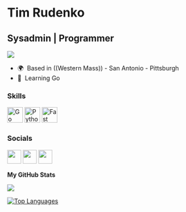Tim Rudenko
============================

Sysadmin | Programmer
---------------------

<a href="https://www.github.com/TRudenko22" target="_blank" rel="noreferrer"><img src="https://img.shields.io/github/followers/TRudenko22?logo=github&style=for-the-badge&color=64748b&labelColor=1c1917" /></a>

*   🌍  Based in ((Western Mass))  -  San Antonio  -  Pittsburgh
*   🧠  Learning Go



                  
### Skills 
<p align="left">
<a href="https://go.dev/doc/" target="_blank" rel="noreferrer"><img src="https://raw.githubusercontent.com/danielcranney/readme-generator/main/public/icons/skills/go-colored.svg" width="36" height="36" alt="Go" /></a>
<a href="https://www.python.org/" target="_blank" rel="noreferrer"><img src="https://raw.githubusercontent.com/danielcranney/readme-generator/main/public/icons/skills/python-colored.svg" width="36" height="36" alt="Python" /></a>
<a href="https://fastapi.tiangolo.com/" target="_blank" rel="noreferrer"><img src="https://raw.githubusercontent.com/danielcranney/readme-generator/main/public/icons/skills/fastapi-colored.svg" width="36" height="36" alt="Fast API" /></a>
</p>
                    
### Socials
                  
                  
<p align="left"><a href="https://www.github.com/TRudenko22" target="_blank" rel="noreferrer"><img src="https://raw.githubusercontent.com/danielcranney/readme-generator/main/public/icons/socials/github.svg" width="32" height="32" /></a>
<a href="https://www.linkedin.com/in/timothy-rudenko-602a9420b/" target="_blank" rel="noreferrer"><img src="https://raw.githubusercontent.com/danielcranney/readme-generator/main/public/icons/socials/linkedin.svg" width="32" height="32" /></a>
<a href="http://www.medium.com/@timothyrudenko" target="_blank" rel="noreferrer"><img src="https://raw.githubusercontent.com/danielcranney/readme-generator/main/public/icons/socials/medium.svg" width="32" height="32" /></a></p>


<b>My GitHub Stats</b>


<a href="http://www.github.com/TRudenko22"><img src="https://github-readme-streak-stats.herokuapp.com/?user=TRudenko22&stroke=ffffff&background=1c1917&ring=444e59&fire=444e59&currStreakNum=ffffff&currStreakLabel=444e59&sideNums=ffffff&sideLabels=ffffff&dates=ffffff&hide_border=true" /></a>

<a href="https://github.com/TRudenko22" align="left"><img src="https://github-readme-stats.vercel.app/api/top-langs/?username=TRudenko22&langs_count=10&title_color=444e59&text_color=ffffff&icon_color=64748b&bg_color=1c1917&hide_border=true&locale=en&custom_title=Top%20%Languages" alt="Top Languages" /></a>
